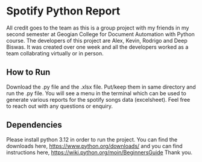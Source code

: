 # Spotify Python Report
All credit goes to the team as this is a group project with my friends in my second semester at Geogian College for Document Automation with Python course. The developers of this project are Alex, Kevin, Rodrigo and Deep Biswas. It was created over one week and all the developers worked as a team collabrating virtually or in person. 
## How to Run
Download the .py file and the .xlsx file. Put/keep them in same directory and run the .py file. You will see a menu in the terminal which can be used to generate various reports for the spotify songs data (excelsheet). 
Feel free to reach out with any questions or enquiry.
## Dependencies
Please install python 3.12 in order to run the project. You can find the downloads here, https://www.python.org/downloads/ and you can find instructions here, https://wiki.python.org/moin/BeginnersGuide
Thank you.
